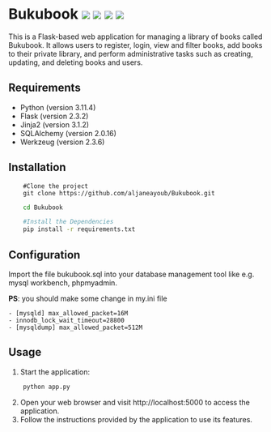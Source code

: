 # **Bukubook** 	![](https://img.shields.io/badge/Flask-000000?style=for-the-badge&logo=flask&logoColor=white)  	![](https://img.shields.io/badge/JavaScript-323330?style=for-the-badge&logo=javascript&logoColor=F7DF1E)  	![](https://img.shields.io/badge/Python-14354C?style=for-the-badge&logo=python&logoColor=white) ![](https://img.shields.io/badge/MySQL-005C84?style=for-the-badge&logo=mysql&logoColor=white)

This is a Flask-based web application for managing a library of books called Bukubook.
It allows users to register, login, view and filter books, add books to their private library, 
and perform administrative tasks such as creating, updating, and deleting books and users.

## Requirements

- Python (version 3.11.4)
- Flask (version 2.3.2)
- Jinja2 (version 3.1.2)
- SQLAlchemy (version 2.0.16)
- Werkzeug (version 2.3.6)
  
## Installation

```shell
    #Clone the project
    git clone https://github.com/aljaneayoub/Bukubook.git
```
```bash
    cd Bukubook
```
```bash
    #Install the Dependencies
    pip install -r requirements.txt
```

## Configuration

Import the file bukubook.sql into your database management tool like e.g. mysql workbench, phpmyadmin.

**PS**: you should make some change in my.ini file 
    
    - [mysqld] max_allowed_packet=16M
    - innodb_lock_wait_timeout=28800
    - [mysqldump] max_allowed_packet=512M

## Usage

1. Start the application:
```bash
    python app.py
```
2. Open your web browser and visit http://localhost:5000 to access the application.
3. Follow the instructions provided by the application to use its features.
